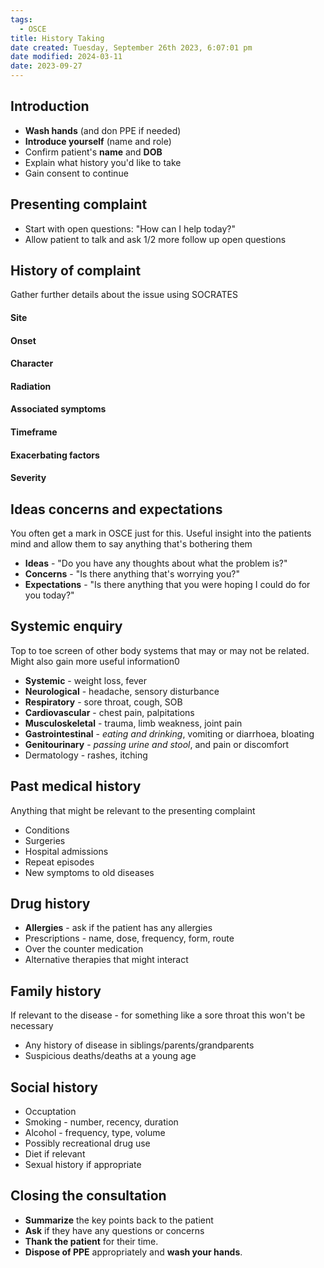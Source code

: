 ```yaml
---
tags:
  - OSCE
title: History Taking
date created: Tuesday, September 26th 2023, 6:07:01 pm
date modified: 2024-03-11
date: 2023-09-27
---
```


## Introduction

- **Wash hands** (and don PPE if needed)
- **Introduce yourself** (name and role)
- Confirm patient's **name** and **DOB**
- Explain what history you'd like to take
- Gain consent to continue

## Presenting complaint
- Start with open questions: "How can I help today?"
- Allow patient to talk and ask 1/2 more follow up open questions

## History of complaint
Gather further details about the issue using SOCRATES

#### Site
#### Onset
#### Character
#### Radiation
#### Associated symptoms
#### Timeframe
#### Exacerbating factors
#### Severity

## Ideas concerns and expectations
You often get a mark in OSCE just for this. Useful insight into the patients mind and allow them to say anything that's bothering them

- **Ideas** - "Do you have any thoughts about what the problem is?"
- **Concerns** - "Is there anything that's worrying you?"
- **Expectations** - "Is there anything that you were hoping I could do for you today?"

## Systemic enquiry
Top to toe screen of other body systems that may or may not be related. Might also gain more useful information0

- **Systemic** - weight loss, fever
- **Neurological** - headache, sensory disturbance
- **Respiratory** - sore throat, cough, SOB
- **Cardiovascular** - chest pain, palpitations
- **Musculoskeletal** - trauma, limb weakness, joint pain
- **Gastrointestinal** - _eating and drinking_, vomiting or diarrhoea, bloating
- **Genitourinary** - _passing urine and stool_, and pain or discomfort
- Dermatology - rashes, itching


## Past medical history

Anything that might be relevant to the presenting complaint
- Conditions
- Surgeries
- Hospital admissions
- Repeat episodes 
- New symptoms to old diseases

## Drug history

- **Allergies** - ask if the patient has any allergies
- Prescriptions - name, dose, frequency, form, route
- Over the counter medication
- Alternative therapies that might interact

## Family history

If relevant to the disease - for something like a sore throat this won't be necessary

- Any history of disease in siblings/parents/grandparents
- Suspicious deaths/deaths at a young age

## Social history

- Occuptation
- Smoking - number, recency, duration
- Alcohol - frequency, type, volume
- Possibly recreational drug use
- Diet if relevant
- Sexual history if appropriate

## Closing the consultation

- **Summarize** the key points back to the patient
- **Ask** if they have any questions or concerns
- **Thank the patient** for their time.
- **Dispose of PPE** appropriately and **wash your hands**.

